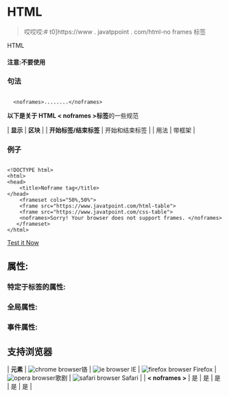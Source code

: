 # HTML

<noframes>标签(HTML5 不支持)</noframes>

> 哎哎哎:# t0]https://www . javatppoint . com/html-no frames 标签

HTML

<noframes>标签用于在浏览器不支持内容的情况下，包含要显示的替代文本。它只会工作，如果浏览器不支持框架，它将被浏览器忽略。</noframes>

<noframes>标签应在元素中使用。</noframes>

#### 注意:不要使用

<noframes>，因为它已被弃用，目前不被 HTML5 支持。</noframes>

### 句法

```

  <noframes>........</noframes>

```

**以下是关于 HTML < noframes >标签**的一些规范

| **显示** | **区块** |
| **开始标签/结束标签** | 开始和结束标签 |
| 用法 | 带框架 |

### 例子

```

<!DOCTYPE html>  
<html>  
<head>  
    <title>Noframe tag</title>  
</head>  
    <frameset cols="50%,50%">  
    <frame src="https://www.javatpoint.com/html-table">  
    <frame src="https://www.javatpoint.com/css-table">
    <noframes>Sorry! Your browser does not support frames. </noframes>    
   </frameset>  
</html>  

```

[Test it Now](https://www.javatpoint.com/oprweb/test.jsp?filename=htmlnoframestag)

## 属性:

### 特定于标签的属性:

<noframes>标签在 HTML 中不包含任何特定属性。</noframes>

### 全局属性:

<noframes>标签只支持 HTML 中的全局属性。</noframes>

### 事件属性:

## 支持浏览器

| **元素** | ![chrome browser](../Images/4fbdc93dc2016c5049ed108e7318df19.png)铬 | ![ie browser](../Images/83dd23df1fe8373fd5bf054b2c1dd88b.png) IE | ![firefox browser](../Images/4f001fff393888a8a807ed29b28145d1.png) Firefox | ![opera browser](../Images/6cad4a592cc69a052056a0577b4aac65.png)歌剧 | ![safari browser](../Images/a0f6a9711a92203c5dc5c127fe9c9fca.png) Safari |
| **< noframes >** | 是 | 是 | 是 | 是 | 是 |